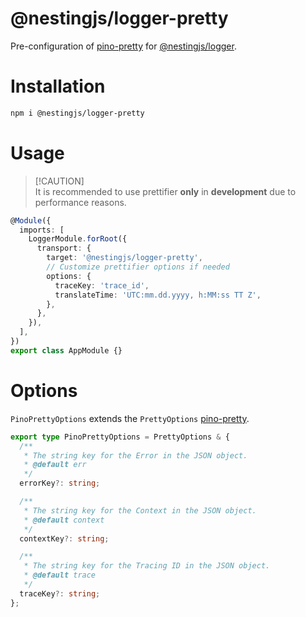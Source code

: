 # @nestingjs/logger-pretty

Pre-configuration of [pino-pretty](https://github.com/pinojs/pino-pretty#handling-non-serializable-options) for [@nestingjs/logger](https://github.com/notmedia/nestingjs/tree/master/packages/logger).

# Installation

```bash
npm i @nestingjs/logger-pretty
```

# Usage

> [!CAUTION]\
> It is recommended to use prettifier **only** in **development** due to performance reasons.

```ts
@Module({
  imports: [
    LoggerModule.forRoot({
      transport: {
        target: '@nestingjs/logger-pretty',
        // Customize prettifier options if needed
        options: {
          traceKey: 'trace_id',
          translateTime: 'UTC:mm.dd.yyyy, h:MM:ss TT Z',
        },
      },
    }),
  ],
})
export class AppModule {}
```

# Options

`PinoPrettyOptions` extends the `PrettyOptions` [pino-pretty](https://github.com/pinojs/pino-pretty#handling-non-serializable-options).

```ts
export type PinoPrettyOptions = PrettyOptions & {
  /**
   * The string key for the Error in the JSON object.
   * @default err
   */
  errorKey?: string;

  /**
   * The string key for the Context in the JSON object.
   * @default context
   */
  contextKey?: string;

  /**
   * The string key for the Tracing ID in the JSON object.
   * @default trace
   */
  traceKey?: string;
};
```
